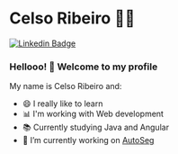 <!--
### Hi there 👋
**celsofilho82/celsofilho82** is a ✨ _special_ ✨ repository because its `README.md` (this file) appears on your GitHub profile.

Here are some ideas to get you started:

- 🔭 I’m currently working on ...
- 🌱 I’m currently learning ...
- 👯 I’m looking to collaborate on ...
- 🤔 I’m looking for help with ...
- 💬 Ask me about ...
- 📫 How to reach me: ...
- 😄 Pronouns: ...
- ⚡ Fun fact: ...
-->

# Celso Ribeiro :man_technologist:

[![Linkedin Badge](https://img.shields.io/badge/-LinkedIn-blue?style=flat-square&logo=Linkedin&logoColor=white&link=https://www.linkedin.com/in/celso-ribeiro-45589141/)](https://www.linkedin.com/in/celso-ribeiro-45589141/)

### Hellooo! 👋 Welcome to my profile

My name is Celso Ribeiro and:

 - 😄 I really like to learn
 - 📊 I'm working with Web development
 - 📚 Currently studying Java and Angular
 - 🔭 I’m currently working on [AutoSeg](https://www.autoseg.com)
